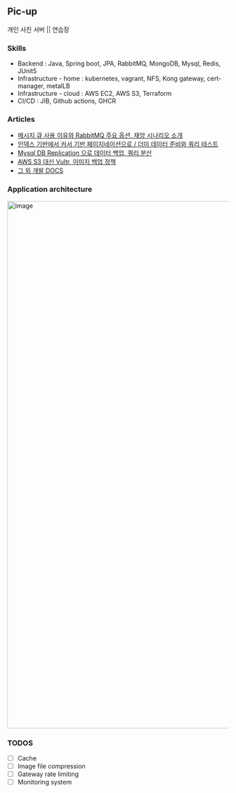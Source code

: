 ## Pic-up
개인 사진 서버 || 연습장

### Skills
- Backend : Java, Spring boot, JPA, RabbitMQ, MongoDB, Mysql, Redis, JUnit5
- Infrastructure - home : kubernetes, vagrant, NFS, Kong gateway, cert-manager, metalLB
- Infrastructure - cloud : AWS EC2, AWS S3, Terraform
- CI/CD : JIB, Github actions, GHCR

### Articles
- [메시지 큐 사용 이유와 RabbitMQ 주요 옵션, 재앙 시나리오 소개](https://ecsimsw.tistory.com/entry/%EB%A9%94%EC%8B%9C%EC%A7%80-%ED%81%90-%EC%82%AC%EC%9A%A9-%EC%9D%B4%EC%9C%A0%EC%99%80-RabbitMQ-%EC%A3%BC%EC%9A%94%E2%80%93%EC%98%B5%EC%85%98-%EC%9E%AC%EC%95%99-%EC%8B%9C%EB%82%98%EB%A6%AC%EC%98%A4-%EC%86%8C%EA%B0%9C)
- [인덱스 기반에서 커서 기반 페이지네이션으로 / 더미 데이터 준비와 쿼리 테스트](https://ecsimsw.tistory.com/entry/%EC%BB%A4%EC%84%9C-%EA%B8%B0%EB%B0%98-%ED%8E%98%EC%9D%B4%EC%A7%80%EB%84%A4%EC%9D%B4%EC%85%98-%EB%8D%94%EB%AF%B8-%EB%8D%B0%EC%9D%B4%ED%84%B0-%EC%A4%80%EB%B9%84%EC%99%80-%EC%BF%BC%EB%A6%AC-%ED%85%8C%EC%8A%A4%ED%8A%B8)
- [Mysql DB Replication 으로 데이터 백업, 쿼리 분산](https://ecsimsw.tistory.com/entry/Mysql-DB-Replication-%EC%9C%BC%EB%A1%9C-%EB%8D%B0%EC%9D%B4%ED%84%B0-%EB%B0%B1%EC%97%85-%EC%BF%BC%EB%A6%AC-%EB%B6%84%EC%82%B0)
- [AWS S3 대신 Vultr, 이미지 백업 정책](https://ecsimsw.tistory.com/entry/Vultr-S3-%EC%99%80-%EC%9D%B4%EB%AF%B8%EC%A7%80-%EB%B0%B1%EC%97%85-%EC%A0%95%EC%B1%85)
- [그 외 개발 DOCS](https://github.com/ecsimsw/pic-up/tree/main/docs)

### Application architecture

<img width="1197" alt="image" src="https://github.com/ecsimsw/pic-up/assets/46060746/97752176-96cf-4a85-96e2-ef84370be5d2">

### TODOS
- [ ] Cache
- [ ] Image file compression
- [ ] Gateway rate limiting
- [ ] Monitoring system
